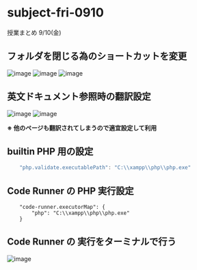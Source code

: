 # subject-fri-0910
授業まとめ 9/10(金)

## フォルダを閉じる為のショートカットを変更
![image](https://user-images.githubusercontent.com/1501327/132780883-7c48e6d6-d44a-467a-9270-fc4bda01424b.png)
![image](https://user-images.githubusercontent.com/1501327/132781013-6c080931-a2a4-4390-9eb6-edeac4392ddb.png)
![image](https://user-images.githubusercontent.com/1501327/132781145-79e9f4ea-1499-4b52-95a9-2855badbd58e.png)

## 英文ドキュメント参照時の翻訳設定
![image](https://user-images.githubusercontent.com/1501327/132781854-0dedff30-2102-4c33-b719-ebd9dac44914.png)
![image](https://user-images.githubusercontent.com/1501327/132781953-2d392326-539e-46bc-be32-4593ebbc5d94.png)

**※ 他のページも翻訳されてしまうので適宜設定して利用**

## builtin PHP 用の設定
```javascript
    "php.validate.executablePath": "C:\\xampp\\php\\php.exe"
```

## Code Runner の PHP 実行設定
```
    "code-runner.executorMap": {
        "php": "C:\\xampp\\php\\php.exe"
    }
```

## Code Runner の 実行をターミナルで行う
![image](https://user-images.githubusercontent.com/1501327/132783919-19568ae6-d5da-4de2-9363-8fa4348d52a0.png)
